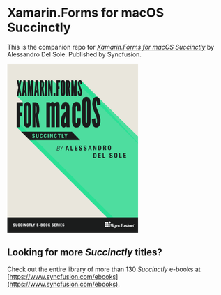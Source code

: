 # Xamarin.Forms for macOS Succinctly
This is the companion repo for [*Xamarin.Forms for macOS Succinctly*](https://www.syncfusion.com/ebooks) by Alessandro Del Sole. Published by Syncfusion.

[![cover](https://github.com/SyncfusionSuccinctlyE-Books/Xamarin.Forms-for-macOS-Succinctly/blob/master/cover.png)](https://www.syncfusion.com/ebooks)

## Looking for more _Succinctly_ titles?

Check out the entire library of more than 130 _Succinctly_ e-books at [https://www.syncfusion.com/ebooks](https://www.syncfusion.com/ebooks).